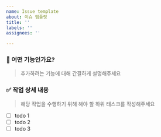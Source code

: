```yaml
---
name: Issue template
about: 이슈 템플릿
title: ''
labels: ''
assignees: ''

---
```


### 📙 어떤 기능인가요?
> 추가하려는 기능에 대해 간결하게 설명해주세요

### ✅ 작업 상세 내용
> 해당 작업을 수행하기 위해 해야 할 하위 태스크를 작성해주세요
- [ ] todo 1
- [ ] todo 2
- [ ] todo 3
